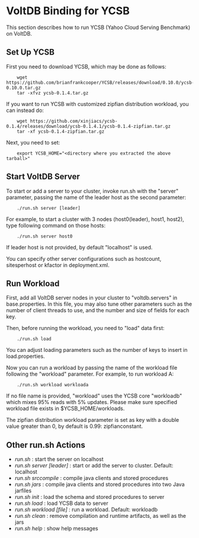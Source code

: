 # VoltDB Binding for YCSB

This section describes how to run YCSB (Yahoo Cloud Serving Benchmark) on VoltDB.

Set Up YCSB
-------------------
First you need to download YCSB, which may be done as follows:

		wget https://github.com/brianfrankcooper/YCSB/releases/download/0.10.0/ycsb-0.10.0.tar.gz
		tar -xfvz ycsb-0.1.4.tar.gz

If you want to run YCSB with customized zipfian distribution workload, you can instead do:

		wget https://github.com/xinjiacs/ycsb-0.1.4/releases/download/ycsb-0.1.4.1/ycsb-0.1.4-zipfian.tar.gz
		tar -xf ycsb-0.1.4-zipfian.tar.gz

Next, you need to set:

		export YCSB_HOME="<directory where you extracted the above tarball>"

Start VoltDB Server
--------------------
To start or add a server to your cluster, invoke run.sh with the "server" parameter, passing the name of the leader host as the second parameter:

		./run.sh server [leader]

For example, to start a cluster with 3 nodes (host0(leader), host1, host2), type following command on those hosts:

		./run.sh server host0

If leader host is not provided, by default "localhost" is used.

You can specify other server configurations such as hostcount, sitesperhost or kfactor in deployment.xml.

Run Workload
--------------------
First, add all VoltDB server nodes in your cluster to "voltdb.servers" in base.properties. In this file, you may also tune other parameters such as the number of client threads to use, and the number and size of fields for each key.

Then, before running the workload, you need to "load" data first:

		./run.sh load

You can adjust loading parameters such as the number of keys to insert in load.properties.

Now you can run a workload by passing the name of the workload file following the "workload" parameter. For example, to run workload A:

		./run.sh workload workloada

If no file name is provided, "workload" uses the YCSB core "workloadb" which mixes 95% reads with 5% updates. Please make sure specified workload file exists in $YCSB_HOME/workloads.

The zipfian distribution workload parameter is set as key with a double value greater than 0, by default is 0.99: zipfianconstant.

Other run.sh Actions
---------------------
- *run.sh* : start the server on localhost
- *run.sh server [leader]* : start or add the server to cluster. Default: localhost
- *run.sh srccompile* : compile java clients and stored procedures
- *run.sh jars* : compile java clients and stored procedures into two Java jarfiles
- *run.sh init* : load the schema and stored procedures to server
- *run.sh load* : load YCSB data to server
- *run.sh workload [file]* : run a workload. Default: workloadb
- *run.sh clean* : remove compilation and runtime artifacts, as well as the jars
- *run.sh help* : show help messages